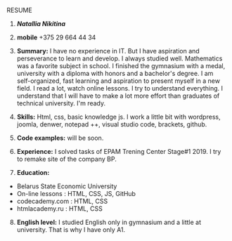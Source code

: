 RESUME
1. _**Natallia Nikitina**_

2. **mobile** +375 29 664 44 34

3. **Summary:** 
I have no experience in IT. But I have aspiration and perseverance to learn and develop.
I always studied well. Mathematics was a favorite subject in school. I finished the gymnasium with a medal,  university with a diploma with honors and a bachelor's degree. I am self-organized, fast learning and aspiration to present myself in a new field.
I read a lot, watch online lessons. I try to understand everything. I understand that I will have to make a lot more effort than graduates of technical university. I'm ready.

4. **Skills:**
Html, css, basic knowledge js. I work a little bit with wordpress, joomla, denwer, notepad ++, visual studio code, brackets, github. 

5. **Code examples:**  will be soon.

6. **Experience:** 
I solved tasks of EPAM Trening Center Stage#1 2019.
I try to remake site of the company BP.

7. **Education:** 
* Belarus State Economic University
* On-line lessons : HTML, CSS, JS, GitHub
* codecademy.com : HTML, CSS
* htmlacademy.ru : HTML, CSS

8. **English level:** 
I studied English only in gymnasium and a little at university. That is why I have only A1. 